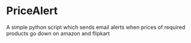 # PriceAlert
A simple python script which sends email alerts when prices of required products go down on amazon and flipkart
